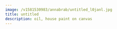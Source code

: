 ```yaml
---
image: /v1581530983/annabrab/untitled_l0janl.jpg
title: untitled
description: oil, house paint on canvas
---
```

